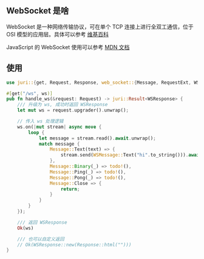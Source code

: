## WebSocket 是啥

WebSocket 是一种网络传输协议，可在单个 TCP 连接上进行全双工通信，位于 OSI 模型的应用层。具体可以参考 [维基百科](https://zh.m.wikipedia.org/zh-hans/WebSocket)

JavaScript 的 WebSocket 使用可以参考 [MDN 文档](https://developer.mozilla.org/zh-CN/docs/Web/API/WebSocket)

## 使用

```rust
use juri::{get, Request, Response, web_socket::{Message, RequestExt, WSResponse}};

#[get("/ws", ws)]
pub fn handle_ws(&request: Request) -> juri::Result<WSResponse> {
    /// 升级为 ws, 成功时返回 WSResponse
    let mut ws = request.upgrader().unwrap();

    // 传入 ws 处理逻辑
    ws.on(|mut stream| async move {
        loop {
            let message = stream.read().await.unwrap();
            match message {
                Message::Text(text) => {
                    stream.send(WSMessage::Text("hi".to_string())).await.unwrap();
                },
                Message::Binary(_) => todo!(),
                Message::Ping(_) => todo!(),
                Message::Pong(_) => todo!(),
                Message::Close => {
                    return;
                }
            }
        }
    });

    /// 返回 WSResponse
    Ok(ws)

    /// 也可以自定义返回
    // Ok(WSResponse::new(Response::html("")))
}
```
